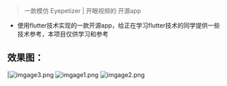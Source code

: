 >  一款模仿 Eyepetizer | 开眼视频的 开源app

- 使用flutter技术实现的一款开源app，给正在学习flutter技术的同学提供一些技术参考，本项目仅供学习和参考


## 效果图：
|![imgage3.png](https://i.postimg.cc/X7QxQwCs/image3.png) 
![imgage1.png](https://i.postimg.cc/g0KdrS5Y/image1.png) 
![imgage2.png](https://i.postimg.cc/4344vRpK/image2.png) 


